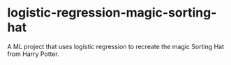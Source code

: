 # logistic-regression-magic-sorting-hat
A ML project that uses logistic regression to recreate the magic Sorting Hat from Harry Potter.
